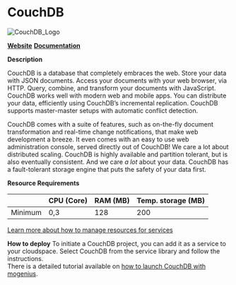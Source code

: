 ﻿---
sidebar_position: 17
---

# CouchDB

![CouchDB_Logo](https://api.mogenius.com/file/id/8f674d13-31b2-4839-9db7-27c0ec6b09f3)

**[Website](https://couchdb.apache.org)**
**[Documentation](https://docs.couchdb.org/en/stable/)**

**Description**


CouchDB is a database that completely embraces the web. Store your data with JSON documents. Access your documents with your web browser,  via HTTP.  Query,  combine, and  transform  your documents with  JavaScript. CouchDB works well with modern web and mobile apps. You can distribute your data, efficiently using CouchDB’s  incremental replication. CouchDB supports master-master setups with  automatic conflict  detection.

CouchDB comes with a suite of features, such as on-the-fly document transformation and real-time  change notifications, that make web development a breeze. It even comes with an easy to use web administration console, served directly out of CouchDB! We care a lot about  distributed scaling. CouchDB is highly available and partition tolerant, but is also  eventually consistent. And we care  _a lot_  about your data. CouchDB has a fault-tolerant storage engine that puts the safety of your data first.

**Resource Requirements**

||CPU (Core)|RAM (MB)  |Temp. storage (MB)|
|--|--|--|--|
| Minimum | 0,3 |128| 200 |

[Learn more about how to manage resources for services](./../cloud-management/resource-management.md)

**How to deploy**
To initiate a CouchDB project, you can add it as a service to your cloudspace. Select CouchDB from the service library and follow the instructions.  
There is a detailed tutorial available on [how to launch CouchDB with mogenius](./../tutorials/deploy-couchdb-in-the-cloud.md).

